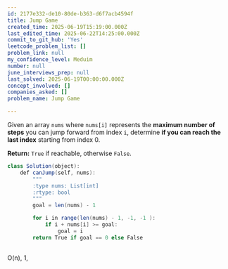 ```yaml
---
id: 2177e332-de10-80de-b363-d6f7acb4594f
title: Jump Game
created_time: 2025-06-19T15:19:00.000Z
last_edited_time: 2025-06-22T14:25:00.000Z
commit_to_git_hub: 'Yes'
leetcode_problem_list: []
problem_link: null
my_confidence_level: Meduim
number: null
june_interviews_prep: null
last_solved: 2025-06-19T00:00:00.000Z
concept_involved: []
companies_asked: []
problem_name: Jump Game

---
```


Given an array `nums` where `nums[i]` represents the **maximum number of steps** you can jump forward from index `i`, determine **if you can reach the last index** starting from index 0.

**Return:** `True` if reachable, otherwise `False`.

```java
class Solution(object):
    def canJump(self, nums):
        """
        :type nums: List[int]
        :rtype: bool
        """
        goal = len(nums) - 1

        for i in range(len(nums) - 1, -1, -1 ): 
            if i + nums[i] >= goal: 
                goal = i
        return True if goal == 0 else False
        
```

O(n), 1,
